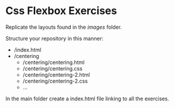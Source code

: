 # Css Flexbox Exercises

Replicate the layouts found in the *images* folder.

Structure your repository in this manner:

- /index.html
- /centering
  - /centering/centering.html
  - /centering/centering.css
  - /centering/centering-2.html
  - /centering/centering-2.css
  - ...

In the main folder create a index.html file linking to all the exercises.
